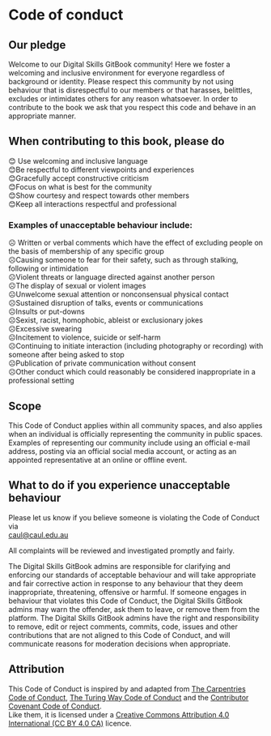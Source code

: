 # Code of conduct

## Our pledge

Welcome to our Digital Skills GitBook community! Here we foster a welcoming and inclusive environment for everyone regardless of background or identity. Please respect this community by not using behaviour that is disrespectful to our members or that harasses, belittles, excludes or intimidates others for any reason whatsoever. In order to contribute to the book we ask that you respect this code and behave in an appropriate manner.

## When contributing to this book, please do

 😊 Use welcoming and inclusive language  
 😊Be respectful to different viewpoints and experiences  
 😊Gracefully accept constructive criticism  
 😊Focus on what is best for the community  
 😊Show courtesy and respect towards other members  
 😊Keep all interactions respectful and professional

### Examples of unacceptable behaviour include:

 ☹ Written or verbal comments which have the effect of excluding people on the basis of membership of any specific group  
 ☹Causing someone to fear for their safety, such as through stalking, following or intimidation  
 ☹Violent threats or language directed against another person  
 ☹The display of sexual or violent images  
 ☹Unwelcome sexual attention or nonconsensual physical contact  
 ☹Sustained disruption of talks, events or communications  
 ☹Insults or put-downs  
 ☹Sexist, racist, homophobic, ableist or exclusionary jokes  
 ☹Excessive swearing  
 ☹Incitement to violence, suicide or self-harm  
 ☹Continuing to initiate interaction \(including photography or recording\) with someone after being asked to stop  
 ☹Publication of private communication without consent  
 ☹Other conduct which could reasonably be considered inappropriate in a professional setting

## Scope

This Code of Conduct applies within all community spaces, and also applies when an individual is officially representing the community in public spaces. Examples of representing our community include using an official e-mail address, posting via an official social media account, or acting as an appointed representative at an online or offline event.

## What to do if you experience unacceptable behaviour

Please let us know if you believe someone is violating the Code of Conduct via  
[caul@caul.edu.au](mailto:caul@caul.edu.au) 

All complaints will be reviewed and investigated promptly and fairly.

The Digital Skills GitBook admins are responsible for clarifying and enforcing our standards of acceptable behaviour and will take appropriate and fair corrective action in response to any behaviour that they deem inappropriate, threatening, offensive or harmful. If someone engages in behaviour that violates this Code of Conduct, the Digital Skills GitBook admins may warn the offender, ask them to leave, or remove them from the platform. The Digital Skills GitBook admins have the right and responsibility to remove, edit or reject comments, commits, code, issues and other contributions that are not aligned to this Code of Conduct, and will communicate reasons for moderation decisions when appropriate.

## Attribution

This Code of Conduct is inspired by and adapted from [The Carpentries Code of Conduct](https://docs.carpentries.org/topic_folders/policies/code-of-conduct.html), [The Turing Way Code of Conduct](https://the-turing-way.netlify.app/community-handbook/coc.html) and the [Contributor Covenant Code of Conduct](https://www.contributor-covenant.org/version/2/0/code_of_conduct.html).  
Like them, it is licensed under a [Creative Commons Attribution 4.0 International \(CC BY 4.0 CA\)](https://creativecommons.org/licenses/by/4.0/) licence.

